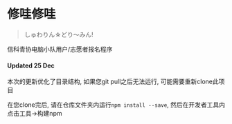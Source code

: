 # 修哇修哇
>  しゅわりん☆どり～みん!

信科青协电脑小队用户/志愿者报名程序

#### Updated 25 Dec

本次的更新优化了目录结构, 如果您git pull之后无法运行, 可能需要重新clone此项目

在您clone完后, 请在仓库文件夹内运行`npm install --save`, 然后在开发者工具内点击工具->构建npm